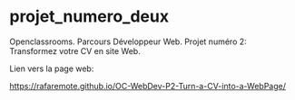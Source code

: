 # projet_numero_deux
Openclassrooms. Parcours Développeur Web. Projet numéro 2: Transformez votre CV en site Web.

Lien vers la page web:

https://rafaremote.github.io/OC-WebDev-P2-Turn-a-CV-into-a-WebPage/
